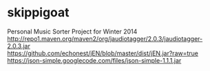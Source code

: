 skippigoat
==========

Personal Music Sorter Project for Winter 2014
http://repo1.maven.org/maven2/org/jaudiotagger/2.0.3/jaudiotagger-2.0.3.jar  
https://github.com/echonest/jEN/blob/master/dist/jEN.jar?raw=true  
https://json-simple.googlecode.com/files/json-simple-1.1.1.jar  
